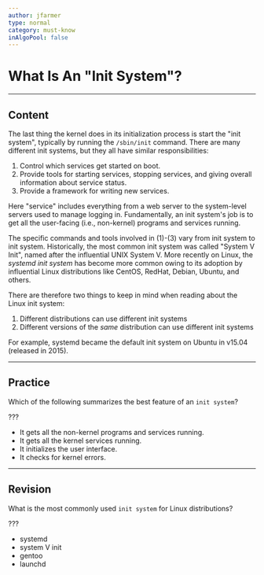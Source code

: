 ```yaml
---
author: jfarmer
type: normal
category: must-know
inAlgoPool: false
---
```


# What Is An "Init System"?


---

## Content

The last thing the kernel does in its initialization process is start the "init system", typically by running the `/sbin/init` command.  There are many different init systems, but they all have similar responsibilities:

1. Control which services get started on boot.
2. Provide tools for starting services, stopping services, and giving overall information about service status.
3. Provide a framework for writing new services.

Here "service" includes everything from a web server to the system-level servers used to manage logging in.  Fundamentally, an init system's job is to get all the user-facing (i.e., non-kernel) programs and services running.

The specific commands and tools involved in (1)-(3) vary from init system to init system.  Historically, the most common init system was called "System V Init", named after the influential UNIX System V.  More recently on Linux, the *systemd init system* has become more common owing to its adoption by influential Linux distributions like CentOS, RedHat, Debian, Ubuntu, and others.

There are therefore two things to keep in mind when reading about the Linux init system:

1. Different distributions can use different init systems
2. Different versions of the *same* distribution can use different init systems

For example, systemd became the default init system on Ubuntu in v15.04 (released in 2015).


---

## Practice

Which of the following summarizes the best feature of an `init system`? 

???

- It gets all the non-kernel programs and services running.
- It gets all the kernel services running.
- It initializes the user interface.
- It checks for kernel errors.


---

## Revision

What is the most commonly used `init system` for Linux distributions? 

???

- systemd
- system V init
- gentoo
- launchd
